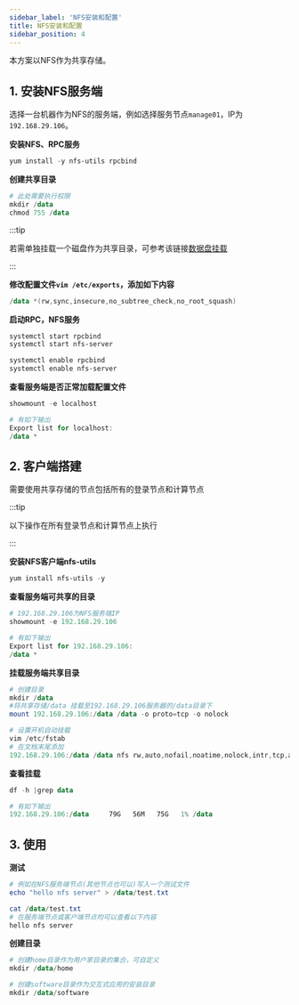```yaml
---
sidebar_label: 'NFS安装和配置'
title: NFS安装和配置
sidebar_position: 4
---
```


本方案以NFS作为共享存储。

## 1. 安装NFS服务端

选择一台机器作为NFS的服务端，例如选择服务节点`manage01`，IP为`192.168.29.106`。

**安装NFS、RPC服务**

```PowerShell
yum install -y nfs-utils rpcbind
```

**创建共享目录**

```PowerShell
# 此处需要执行权限
mkdir /data
chmod 755 /data
```

:::tip

若需单独挂载一个磁盘作为共享目录，可参考该链接[数据盘挂载](./mount-disk.md) 

:::

**修改配置文件`vim /etc/exports`，添加如下内容**

```PowerShell
/data *(rw,sync,insecure,no_subtree_check,no_root_squash)
```

**启动RPC，NFS服务**

```Bash
systemctl start rpcbind 
systemctl start nfs-server 

systemctl enable rpcbind 
systemctl enable nfs-server
```

**查看服务端是否正常加载配置文件**

```PowerShell
showmount -e localhost

# 有如下输出
Export list for localhost:
/data *
```

## 2. 客户端搭建

需要使用共享存储的节点包括所有的登录节点和计算节点

:::tip

以下操作在所有登录节点和计算节点上执行

:::

**安装NFS客户端nfs-utils**

```PowerShell
yum install nfs-utils -y
```

**查看服务端可共享的目录**

```PowerShell
# 192.168.29.106为NFS服务端IP
showmount -e 192.168.29.106

# 有如下输出
Export list for 192.168.29.106:
/data *
```

**挂载服务端共享目录**

```PowerShell
# 创建目录
mkdir /data
#将共享存储/data 挂载至192.168.29.106服务器的/data目录下
mount 192.168.29.106:/data /data -o proto=tcp -o nolock

# 设置开机自动挂载
vim /etc/fstab
# 在文档末尾添加
192.168.29.106:/data /data nfs rw,auto,nofail,noatime,nolock,intr,tcp,actimeo=1800 0 0
```

**查看挂载**

```PowerShell
df -h |grep data

# 有如下输出
192.168.29.106:/data     79G   56M   75G   1% /data
```

## 3. 使用

**测试**

```PowerShell
# 例如在NFS服务端节点(其他节点也可以)写入一个测试文件
echo "hello nfs server" > /data/test.txt

cat /data/test.txt
# 在服务端节点或客户端节点均可以查看以下内容
hello nfs server
```

**创建目录**

```PowerShell
# 创建home目录作为用户家目录的集合，可自定义
mkdir /data/home

# 创建software目录作为交互式应用的安装目录
mkdir /data/software
```